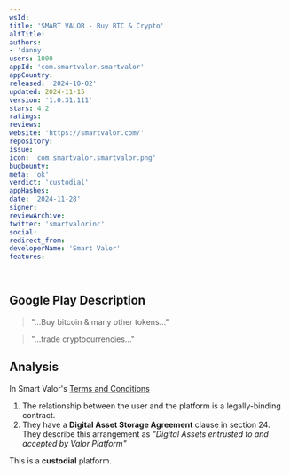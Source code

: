 ```yaml
---
wsId: 
title: 'SMART VALOR - Buy BTC & Crypto'
altTitle: 
authors:
- 'danny'
users: 1000
appId: 'com.smartvalor.smartvalor'
appCountry: 
released: '2024-10-02'
updated: 2024-11-15
version: '1.0.31.111'
stars: 4.2
ratings: 
reviews: 
website: 'https://smartvalor.com/'
repository: 
issue: 
icon: 'com.smartvalor.smartvalor.png'
bugbounty: 
meta: 'ok'
verdict: 'custodial'
appHashes: 
date: '2024-11-28'
signer: 
reviewArchive: 
twitter: 'smartvalorinc'
social: 
redirect_from: 
developerName: 'Smart Valor'
features: 

---
```


## Google Play Description

> "...Buy bitcoin & many other tokens..."

> "...trade cryptocurrencies..."

## Analysis 

In Smart Valor's [Terms and Conditions](https://smartvalor.com/en/docs/TERMS_AND_CONDITIONS)

1. The relationship between the user and the platform is a legally-binding contract.
2. They have a **Digital Asset Storage Agreement** clause in section 24. They describe this arrangement as *"Digital Assets entrusted to and accepted by Valor Platform"*

This is a **custodial** platform.